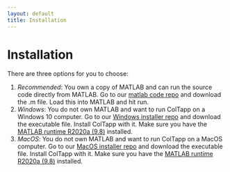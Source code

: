 ```yaml
---
layout: default
title: Installation
---
```

# Installation
There are three options for you to choose:
1. _Recommended_: You own a copy of MATLAB and can run the source code directly from MATLAB. Go to our [matlab code repo](https://github.com/ColTapp/matlab-code) and download the .m file. Load this into MATLAB and hit run.
2. _Windows_: You do not own MATLAB and want to run ColTapp on a Windows 10 computer. Go to our [Windows installer repo](https://github.com/ColTapp/win-executable) and download the executable file. Install ColTapp with it. Make sure you have the [MATLAB runtime R2020a (9.8)](https://ch.mathworks.com/de/products/compiler/matlab-runtime.html) installed.
3. _MacOS_: You do not own MATLAB and want to run ColTapp on a MacOS computer. Go to our [MacOS installer repo](https://github.com/ColTapp/mac-executable) and download the executable file. Install ColTapp with it. Make sure you have the [MATLAB runtime R2020a (9.8)](https://ch.mathworks.com/de/products/compiler/matlab-runtime.html) installed.
